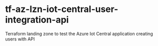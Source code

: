 # tf-az-lzn-iot-central-user-integration-api
Terraform landing zone to test the Azure Iot Central application creating users with API
